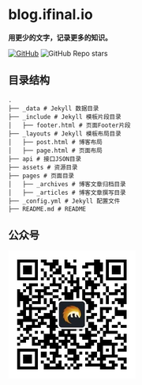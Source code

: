 # blog.ifinal.io

**用更少的文字，记录更多的知识。**

[![GitHub](https://img.shields.io/github/license/final-io/blog.ifinal.io)](http://www.apache.org/licenses/LICENSE-2.0.html)
![GitHub Repo stars](https://img.shields.io/github/stars/final-io/blog.ifinal.io)

## 目录结构

```text
.
├── _data # Jekyll 数据目录
├── _include # Jekyll 模板片段目录
│   ├── footer.html # 页面Footer片段
├── _layouts # Jekyll 模板布局目录
│   ├── post.html # 博客布局
│   ├── page.html # 页面布局
├── api # 接口JSON目录
├── assets # 资源目录
├── pages # 页面目录
│   ├── _archives # 博客文章归档目录
│   ├── _articles # 博客文章撰写目录
├── _config.yml # Jekyll 配置文件
├── README.md # README
```

## 公众号

![ifinal](ifinal.jpg)



